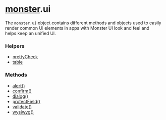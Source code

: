 # [monster][monster].ui
The `monster.ui` object contains different methods and objects used to easily render common UI elements in apps with Monster UI look and feel and helps keep an unified UI.

### Helpers
* [prettyCheck][pretty_check]
* [table][table]

### Methods
* [alert()][alert]
* [confirm()][confirm]
* [dialog()][dialog]
* [protectField()][protect_field]
* [validate()][validate]
* [wysiwyg()][wysiwyg]

[monster]: ../monster.md

[pretty_check]: ui/prettyCheck.md
[table]: ui/table.md

[alert]: ui/alert().md
[confirm]: ui/confirm().md
[dialog]: ui/dialog().md
[protect_field]: ui/protectField().md
[validate]: ui/validate().md
[wysiwyg]: ui/wysiwyg().md